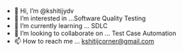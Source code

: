 - 👋 Hi, I’m @kshitijydv
- 👀 I’m interested in ...Software Quality Testing
- 🌱 I’m currently learning ... SDLC
- 💞️ I’m looking to collaborate on ... Test Case Automation
- 📫 How to reach me ... kshitijcorner@gmail.com

<!---
kshitijydv/kshitijydv is a ✨ special ✨ repository because its `README.md` (this file) appears on your GitHub profile.
You can click the Preview link to take a look at your changes.
--->
